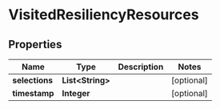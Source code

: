 

# VisitedResiliencyResources


## Properties

Name | Type | Description | Notes
------------ | ------------- | ------------- | -------------
**selections** | **List&lt;String&gt;** |  |  [optional]
**timestamp** | **Integer** |  |  [optional]



